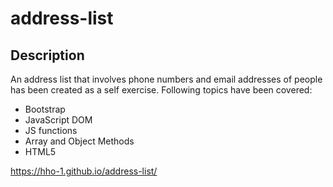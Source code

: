 # address-list
## Description

An address list that involves phone numbers and email addresses of people has been created as a self exercise. 
Following topics have been covered:
- Bootstrap
- JavaScript DOM
- JS functions
- Array and Object Methods
- HTML5


https://hho-1.github.io/address-list/
